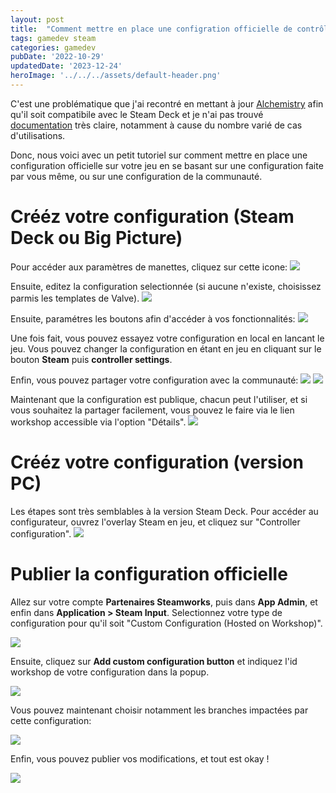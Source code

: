 ```yaml
---
layout: post
title:  "Comment mettre en place une configration officielle de contrôleurs Steam Input ?"
tags: gamedev steam
categories: gamedev
pubDate: '2022-10-29'
updatedDate: '2023-12-24'
heroImage: '../../../assets/default-header.png'
---
```


C'est une problématique que j'ai recontré en mettant à jour [Alchemistry](https://store.steampowered.com/app/1730540/Alchemistry/) afin qu'il soit compatibile avec le Steam Deck et je n'ai pas trouvé [documentation](https://partner.steamgames.com/doc/features/steam_controller) très claire, notamment à cause du nombre varié de cas d'utilisations.

Donc, nous voici avec un petit tutoriel sur comment mettre en place une configuration officielle sur votre jeu en se basant sur une configuration faite par vous même, ou sur une configuration de la communauté.

# Crééz votre configuration (Steam Deck ou Big Picture)

Pour accéder aux paramètres de manettes, cliquez sur cette icone:
![](/assets/img/2022-10-29-deck-edit-config-1.webp)

Ensuite, editez la configuration selectionnée (si aucune n'existe, choisissez parmis les templates de Valve).
![](/assets/img/2022-10-29-deck-edit-config-2.webp)

Ensuite, paramétres les boutons afin d'accéder à vos fonctionnalités:
![](/assets/img/2022-10-29-deck-edit-config-buttons.webp)

Une fois fait, vous pouvez essayez votre configuration en local en lancant le jeu. Vous pouvez changer la configuration en étant en jeu en cliquant sur le bouton **Steam** puis **controller settings**.

Enfin, vous pouvez partager votre configuration avec la communauté:
![](/assets/img/2022-10-29-deck-edit-config-menu.webp)
![](/assets/img/2022-10-29-deck-edit-config-share.webp)

Maintenant que la configuration est publique, chacun peut l'utiliser, et si vous souhaitez la partager facilement, vous pouvez le faire via le lien workshop accessible via l'option "Détails".
![](/assets/img/2022-10-29-deck-edit-config-link.webp)

# Crééz votre configuration (version PC)

Les étapes sont très semblables à la version Steam Deck. Pour accéder au configurateur, ouvrez l'overlay Steam en jeu, et cliquez sur "Controller configuration".
![](/assets/img/2022-10-29_steam-desktop-overlay.webp)

# Publier la configuration officielle

Allez sur votre compte **Partenaires Steamworks**, puis dans **App Admin**, et enfin dans **Application > Steam Input**. Selectionnez votre type de configuration pour qu'il soit "Custom Configuration (Hosted on Workshop)".

![](/assets/img/2022-10-29_steamworks-input-config-type.webp)

Ensuite, cliquez sur **Add custom configuration button** et indiquez l'id workshop de votre configuration dans la popup.

![](/assets/img/2022-10-29_steamworks-input-config-popup.webp)

Vous pouvez maintenant choisir notamment les branches impactées par cette configuration:

![](/assets/img/2022-10-29_steamworks-input-config-settings.webp)

Enfin, vous pouvez publier vos modifications, et tout est okay !

![](/assets/img/2022-10-29_result.webp)